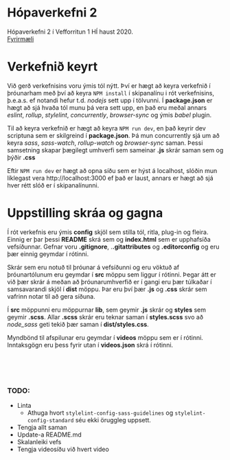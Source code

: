 
# Hópaverkefni 2
Hópaverkefni 2 í Vefforritun 1 HÍ haust 2020. <br>
<a href="https://github.com/vefforritun/vef1-2020-h2">Fyrirmæli</a>

# Verkefnið keyrt
Við gerð verkefnisins voru ýmis tól nýtt. Því er hægt að keyra verkefnið í þróunarham með því að keyra 
`NPM install` í skipanalínu i rót verkefnisins, þ.e.a.s. ef notandi hefur t.d. _nodejs_ sett upp í tölvunni. Í **package.json** er hægt að sjá hvaða tól munu þá vera sett upp,
en það eru meðal annars _eslint_, _rollup_, _stylelint_, _concurrently_, _browser-sync_ og ýmis _babel_ plugin. 

Til að keyra verkefnið er hægt að keyra `NPM run dev`, en það keyrir dev scriptuna sem er skilgreind í **package.json**. Þá mun concurrently sjá um að keyra _sass_, _sass-watch_, _rollup-watch_ og _browser-sync_ saman. Þessi samsetning skapar þægilegt umhverfi sem sameinar **.js** skrár saman sem og þýðir **.css** 

Eftir `NPM run dev` er hægt að opna síðu sem er hýst á localhost, slóðin mun líklegast vera http://localhost:3000 ef það er laust, annars er hægt að sjá hver rétt slóð er í skipanalínunni.

# Uppstilling skráa og gagna
Í rót verkefnis eru ýmis **config** skjöl sem stilla tól, ritla, plug-in og fleira. Einnig er þar þessi **README** skrá sem og **index.html** sem er upphafsíða vefsíðunnar. Gefnar voru **.gitignore**, .**.gitattributes** og **.editorconfig** og eru þær einnig geymdar í rótinni. 

Skrár sem eru notuð til þróunar á vefsíðunni og eru vöktuð af þróunartólunum eru geymdar í **src** möppu sem liggur í rótinni. Þegar átt er við þær skrár á meðan að þróunarumhverfið er í gangi eru þær túlkaðar í samsavarandi skjöl í **dist** möppu. Þar eru því þær **.js** og **.css** skrár sem vafrinn notar til að gera síðuna.

Í **src** möppunni eru möppurnar **lib**, sem geymir **.js** skrár og **styles** sem geymir **.scss**. Allar **.scss** skrár eru teknar saman í **styles.scss** svo að _node_sass_ geti tekið þær saman í **dist/styles.css**. 

Myndbönd til afspilunar eru geymdar í **videos** möppu sem er í rótinni. Inntaksgögn eru þess fyrir utan í **videos.json** skrá í rótinni. 


<br>
<br>
<br>

### TODO:
* Linta
  * Athuga hvort `stylelint-config-sass-guidelines` og `stylelint-config-standard` séu ekki öruggleg uppsett. 
* Tengja allt saman
* Update-a README.md
* Skalanleiki vefs
* Tengja videosíðu við hvert video
